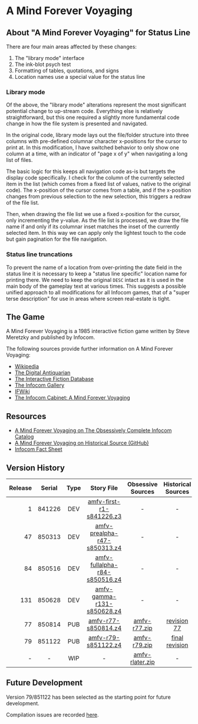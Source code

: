 # A Mind Forever Voyaging

## About "A Mind Forever Voyaging" for Status Line
There are four main areas affected by these changes:
1. The "library mode" interface
2. The ink-blot psych test
3. Formatting of tables, quotations, and signs
4. Location names use a special value for the status line

### Library mode
Of the above, the "library mode" alterations represent the most significant potential change to up-stream code. Everything else is relatively straightforward, but this one required a slightly more fundamental code change in how the file system is presented and navigated.

In the original code, library mode lays out the file/folder structure into three columns with pre-defined columnar character x-positions for the cursor to print at. In this modification, I have switched behavior to only show one column at a time, with an indicator of "page x of y" when navigating a long list of files.

The basic logic for this keeps all navigation code as-is but targets the display code specifically. I check for the column of the currently selected item in the list (which comes from a fixed list of values, native to the original code). The x-position of the cursor comes from a table, and if the x-position changes from previous selection to the new selection, this triggers a redraw of the file list.

Then, when drawing the file list we use a fixed x-position for the cursor, only incrementing the y-value. As the file list is processed, we draw the file name if and only if its columnar inset matches the inset of the currently selected item. In this way we can apply only the lightest touch to the code but gain pagination for the file navigation.

### Status line truncations
To prevent the name of a location from over-printing the date field in the status line it is necessary to keep a "status line specific" location name for printing there. We need to keep the original `DESC` intact as it is used in the main body of the gameplay text at various times. This suggests a possible unified approach to all modifications for all Infocom games, that of a "super terse description" for use in areas where screen real-estate is tight.

## The Game

A Mind Forever Voyaging is a 1985 interactive fiction game written by Steve Meretzky and published by Infocom.

The following sources provide further information on A Mind Forever Voyaging:

* [Wikipedia](https://en.wikipedia.org/wiki/A_Mind_Forever_Voyaging)
* [The Digital Antiquarian](https://www.filfre.net/2014/04/a-mind-forever-voyaging-part-1-steve-meretzkys-interiors/)
* [The Interactive Fiction Database](https://ifdb.tads.org/viewgame?id=4h62dvooeg9ajtfa)
* [The Infocom Gallery](http://infocom.elsewhere.org/gallery/amfv/amfv.html)
* [IFWiki](http://www.ifwiki.org/index.php/A_Mind_Forever_Voyaging)
* [The Infocom Cabinet: A Mind Forever Voyaging](https://archive.org/details/InfocomCabinetAMindForeverVoyaging)

## Resources

* [A Mind Forever Voyaging on The Obsessively Complete Infocom Catalog](https://eblong.com/infocom/#amfv)
* [A Mind Forever Voyaging on Historical Source (GitHub)](https://github.com/historicalsource/amfv)
* [Infocom Fact Sheet](http://pdd.if-legends.org/infocom/fact-sheet.txt)

## Version History

| Release | Serial | Type | Story File                      | Obsessive Sources | Historical Sources |
| -------:|:------:|:----:|:-------------------------------:|:-----------------:|:------------------:|
|       1 | 841226 |  DEV |      [amfv-first-r1-s841226.z3] |                 - |                  - |
|      47 | 850313 |  DEV |  [amfv-prealpha-r47-s850313.z4] |                 - |                  - |
|      84 | 850516 |  DEV | [amfv-fullalpha-r84-s850516.z4] |                 - |                  - |
|     131 | 850628 |  DEV |    [amfv-gamma-r131-s850628.z4] |                 - |                  - |
|      77 | 850814 |  PUB |           [amfv-r77-s850814.z4] |    [amfv-r77.zip] |      [revision 77] |
|      79 | 851122 |  PUB |           [amfv-r79-s851122.z4] |    [amfv-r79.zip] |   [final revision] |
|       - |      - |  WIP |                               - | [amfv-rlater.zip] |                  - |

[amfv-first-r1-s841226.z3]: https://eblong.com/infocom/gamefiles/amfv-first-r1-s841226.z3

[amfv-prealpha-r47-s850313.z4]: https://eblong.com/infocom/gamefiles/amfv-prealpha-r47-s850313.z4

[amfv-fullalpha-r84-s850516.z4]: https://eblong.com/infocom/gamefiles/amfv-fullalpha-r84-s850516.z4

[amfv-gamma-r131-s850628.z4]: https://eblong.com/infocom/gamefiles/amfv-gamma-r131-s850628.z4

[amfv-r77-s850814.z4]: https://eblong.com/infocom/gamefiles/amfv-r77-s850814.z4
[amfv-r77.zip]: https://eblong.com/infocom/sources/amfv-r77.zip
[revision 77]: https://github.com/historicalsource/amfv/tree/c7d6edc25a72387beb17b56a2775ffed2d4da027

[amfv-r79-s851122.z4]: https://eblong.com/infocom/gamefiles/amfv-r79-s851122.z4
[amfv-r79.zip]: https://eblong.com/infocom/sources/amfv-r79.zip
[final revision]: https://github.com/historicalsource/amfv/tree/6d740ac4924ae7d90c2ccba6bd018da4126f74d1

[amfv-rlater.zip]: https://eblong.com/infocom/sources/amfv-rlater.zip

## Future Development

Version 79/851122 has been selected as the starting point for future development.

Compilation issues are recorded [here](https://github.com/the-infocom-files/amfv/issues/2).
